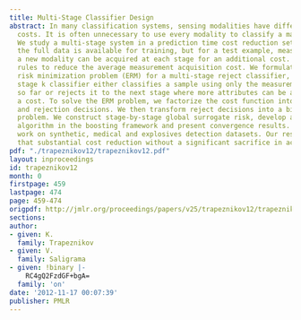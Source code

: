```yaml
---
title: Multi-Stage Classifier Design
abstract: In many classification systems, sensing modalities have different acquisition
  costs. It is often unnecessary to use every modality to classify a majority of examples.
  We study a multi-stage system in a prediction time cost reduction setting, where
  the full data is available for training, but for a test example, measurements in
  a new modality can be acquired at each stage for an additional cost. We seek decision
  rules to reduce the average measurement acquisition cost. We formulate an empirical
  risk minimization problem (ERM) for a multi-stage reject classifier, wherein the
  stage k classifier either classifies a sample using only the measurements acquired
  so far or rejects it to the next stage where more attributes can be acquired for
  a cost. To solve the ERM problem, we factorize the cost function into classification
  and rejection decisions. We then transform reject decisions into a binary classification
  problem. We construct stage-by-stage global surrogate risk, develop an iterative
  algorithm in the boosting framework and present convergence results. We test our
  work on synthetic, medical and explosives detection datasets. Our results demonstrate
  that substantial cost reduction without a significant sacrifice in accuracy is achievable.
pdf: "./trapeznikov12/trapeznikov12.pdf"
layout: inproceedings
id: trapeznikov12
month: 0
firstpage: 459
lastpage: 474
page: 459-474
origpdf: http://jmlr.org/proceedings/papers/v25/trapeznikov12/trapeznikov12.pdf
sections: 
author:
- given: K.
  family: Trapeznikov
- given: V.
  family: Saligrama
- given: !binary |-
    RC4gQ2FzdGF+bgA=
  family: 'on'
date: '2012-11-17 00:07:39'
publisher: PMLR
---
```

